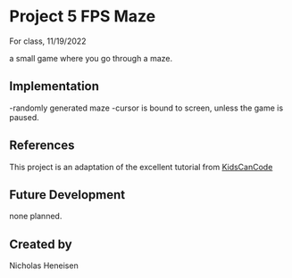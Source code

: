 
# Project 5 FPS Maze
For class, 11/19/2022

a small game where you go through a maze.

## Implementation
-randomly generated maze
-cursor is bound to screen, unless the game is paused.

## References
This project is an adaptation of the excellent tutorial from [KidsCanCode](https://kidscancode.org/blog/2018/08/godot3_procgen1/)

## Future Development
none planned.

## Created by
Nicholas Heneisen